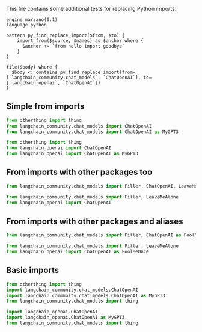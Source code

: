 This file contains some additional tests for replacing Python imports.

```grit
engine marzano(0.1)
language python

pattern py_find_replace_import($from, $to) {
    import_from($source, $names) as $anchor where {
      $anchor += `from hello import goodbye`
    }
}

file($body) where {
  $body <: contains py_find_replace_import(from=[`langchain_community.chat_models`, `ChatOpenAI`], to=[`langchain_openai`, `ChatOpenAI`])
}
```

## Simple from imports

```py
from otherthing import thing
from langchain_community.chat_models import ChatOpenAI
from langchain_community.chat_models import ChatOpenAI as MyGPT3
```

```py
from otherthing import thing
from langchain_openai import ChatOpenAI
from langchain_openai import ChatOpenAI as MyGPT3
```

## From imports with other packages too

```py
from langchain_community.chat_models import Filler, ChatOpenAI, LeaveMeAlone
```

```py
from langchain_community.chat_models import Filler, LeaveMeAlone
from langchain_openai import ChatOpenAI
```

## From imports with other packages and aliases

```py
from langchain_community.chat_models import Filler, ChatOpenAI as FoolMeOnce, LeaveMeAlone
```

```py
from langchain_community.chat_models import Filler, LeaveMeAlone
from langchain_openai import ChatOpenAI as FoolMeOnce
```

## Basic imports

```py
from otherthing import thing
import langchain_community.chat_models.ChatOpenAI
import langchain_community.chat_models.ChatOpenAI as MyGPT3
from langchain_community.chat_models import thing
```

```py
import langchain_openai.ChatOpenAI
import langchain_openai.ChatOpenAI as MyGPT3
from langchain_community.chat_models import thing
```

